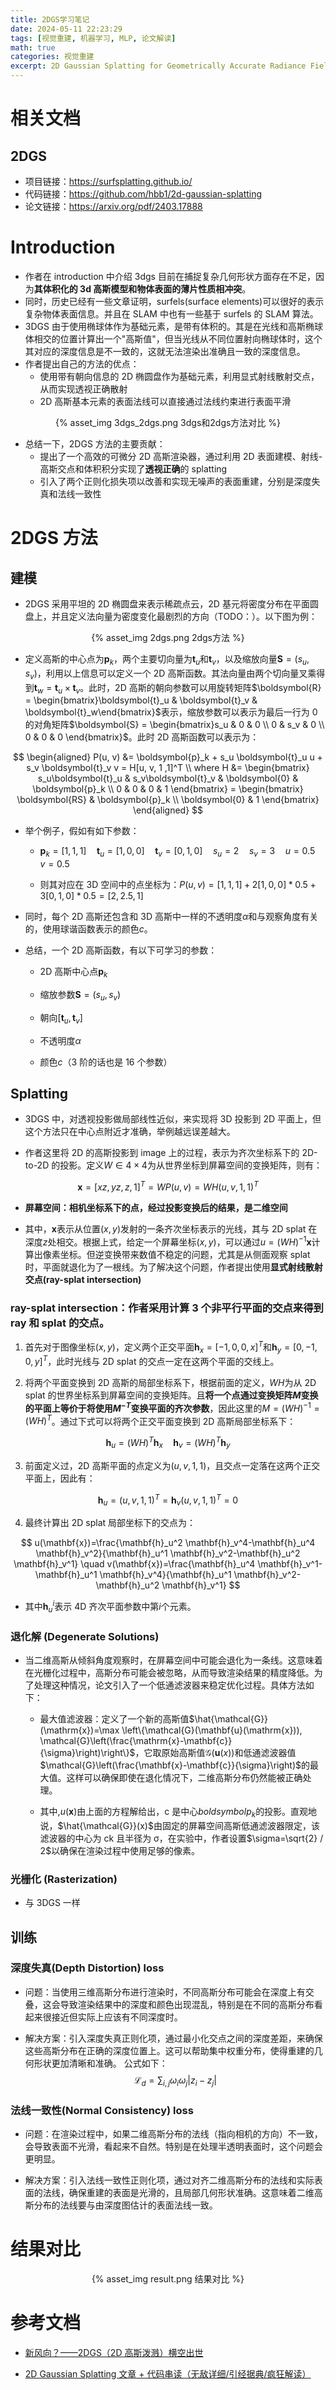 ```yaml
---
title: 2DGS学习笔记
date: 2024-05-11 22:23:29
tags: [视觉重建, 机器学习, MLP, 论文解读]
math: true
categories: 视觉重建
excerpt: 2D Gaussian Splatting for Geometrically Accurate Radiance Fields
---
```


# 相关文档

## 2DGS

- 项目链接：https://surfsplatting.github.io/
- 代码链接：https://github.com/hbb1/2d-gaussian-splatting
- 论文链接：https://arxiv.org/pdf/2403.17888

# Introduction

- 作者在 introduction 中介绍 3dgs 目前在捕捉复杂几何形状方面存在不足，因为**其体积化的 3d 高斯模型和物体表面的薄片性质相冲突**。
- 同时，历史已经有一些文章证明，surfels(surface elements)可以很好的表示复杂物体表面信息。并且在 SLAM 中也有一些基于 surfels 的 SLAM 算法。
- 3DGS 由于使用椭球体作为基础元素，是带有体积的。其是在光线和高斯椭球体相交的位置计算出一个"高斯值"，但当光线从不同位置射向椭球体时，这个其对应的深度信息是不一致的，这就无法渲染出准确且一致的深度信息。
- 作者提出自己的方法的优点：
  - 使用带有朝向信息的 2D 椭圆盘作为基础元素，利用显式射线散射交点，从而实现透视正确散射
  - 2D 高斯基本元素的表面法线可以直接通过法线约束进行表面平滑

<p align="center">{% asset_img 3dgs_2dgs.png 3dgs和2dgs方法对比 %}</p>

- 总结一下，2DGS 方法的主要贡献：
  - 提出了一个高效的可微分 2D 高斯渲染器，通过利用 2D 表面建模、射线-高斯交点和体积积分实现了**透视正确**的 splatting
  - 引入了两个正则化损失项以改善和实现无噪声的表面重建，分别是深度失真和法线一致性

# 2DGS 方法

## 建模

- 2DGS 采用平坦的 2D 椭圆盘来表示稀疏点云，2D 基元将密度分布在平面圆盘上，并且定义法向量为密度变化最剧烈的方向（TODO：）。以下图为例：

<p align="center">{% asset_img 2dgs.png 2dgs方法 %}</p>

- 定义高斯的中心点为$\boldsymbol{p}_k$，两个主要切向量为$\boldsymbol{t}_u$和$\boldsymbol{t}_v$，以及缩放向量$\boldsymbol{S} = (s_u, s_v)$，利用以上信息可以定义一个 2D 高斯函数。其法向量由两个切向量叉乘得到$\boldsymbol{t}_w = \boldsymbol{t}_u \times \boldsymbol{t}_v$。此时，2D 高斯的朝向参数可以用旋转矩阵$\boldsymbol{R} = \begin{bmatrix}\boldsymbol{t}_u & \boldsymbol{t}_v & \boldsymbol{t}_w\end{bmatrix}$表示，缩放参数可以表示为最后一行为 0 的对角矩阵$\boldsymbol{S} = \begin{bmatrix}s_u & 0 & 0 \\ 0 & s_v & 0 \\ 0 & 0 & 0 \end{bmatrix}$。此时 2D 高斯函数可以表示为：

$$
\begin{aligned}
P(u, v) &= \boldsymbol{p}_k + s_u \boldsymbol{t}_u u + s_v \boldsymbol{t}_v v  = H[u, v, 1 ,1]^T \\
where H &= \begin{bmatrix} s_u\boldsymbol{t}_u & s_v\boldsymbol{t}_v & \boldsymbol{0} & \boldsymbol{p}_k \\ 0 & 0 & 0 & 1  \end{bmatrix} = \begin{bmatrix} \boldsymbol{RS} & \boldsymbol{p}_k \\ \boldsymbol{0} & 1 \end{bmatrix}
\end{aligned}
$$

- 举个例子，假如有如下参数：

  - $\boldsymbol{p}_k = [1, 1, 1] \quad  \boldsymbol{t}_u = [1, 0, 0] \quad  \boldsymbol{t}_v = [0, 1, 0] \quad  s_u = 2 \quad  s_v = 3 \quad  u = 0.5 \quad  v = 0.5$

  - 则其对应在 3D 空间中的点坐标为：$P(u, v) = [1,1,1] + 2[1,0,0]*0.5 + 3[0,1,0]*0.5 = [2,2.5,1]$

- 同时，每个 2D 高斯还包含和 3D 高斯中一样的不透明度$\alpha$和与观察角度有关的，使用球谐函数表示的颜色$c$。

- 总结，一个 2D 高斯函数，有以下可学习的参数：

  - 2D 高斯中心点$\boldsymbol{p}_k$

  - 缩放参数$\boldsymbol{S} = (s_u, s_v)$

  - 朝向$[\boldsymbol{t}_u , \boldsymbol{t}_v]$

  - 不透明度$\alpha$

  - 颜色$c$（3 阶的话也是 16 个参数）

## Splatting

- 3DGS 中，对透视投影做局部线性近似，来实现将 3D 投影到 2D 平面上，但这个方法只在中心点附近才准确，举例越远误差越大。

- 作者这里将 2D 的高斯投影到 image 上的过程，表示为齐次坐标系下的 2D-to-2D 的投影。定义$W\in 4 \times 4$为从世界坐标到屏幕空间的变换矩阵，则有：

$$
\boldsymbol{x} = [xz, yz, z, 1]^T = W P(u, v) = WH(u, v, 1, 1)^T
$$

- **屏幕空间：相机坐标系下的点，经过投影变换后的结果，是二维空间**

- 其中，$\boldsymbol{x}$表示从位置$(x,y)$发射的一条齐次坐标表示的光线，其与 2D splat 在深度$z$处相交。根据上式，给定一个屏幕坐标$(x,y)$，可以通过$u = (WH)^{-1}\boldsymbol{x}$计算出像素坐标。但逆变换带来数值不稳定的问题，尤其是从侧面观察 splat 时，平面就退化为了一根线。为了解决这个问题，作者提出使用**显式射线散射交点(ray-splat intersection)**

### ray-splat intersection：作者采用计算 3 个非平行平面的交点来得到 ray 和 splat 的交点。

1.  首先对于图像坐标$(x,y)$，定义两个正交平面$\boldsymbol{h}_x = [-1, 0, 0, x]^T$和$\boldsymbol{h}_y = [0, -1, 0, y]^T$，此时光线与 2D splat 的交点一定在这两个平面的交线上。

2.  将两个平面变换到 2D 高斯的局部坐标系下，根据前面的定义，$WH$为从 2D splat 的世界坐标系到屏幕空间的变换矩阵。且**将一个点通过变换矩阵$M$变换的平面上等价于将使用$M^{-T}$变换平面的齐次参数**，因此这里的$M = (WH)^{-1} = (WH)^T$。通过下式可以将两个正交平面变换到 2D 高斯局部坐标系下：

$$
\boldsymbol{h}_u = (WH)^T \boldsymbol{h}_x \quad \boldsymbol{h}_v = (WH)^T \boldsymbol{h}_y
$$

3. 前面定义过，2D 高斯平面的点定义为$(u, v, 1, 1)$，且交点一定落在这两个正交平面上，因此有：

$$
\boldsymbol{h}_u = (u, v, 1, 1)^T  = \boldsymbol{h}_v (u, v, 1, 1)^T = 0
$$

4. 最终计算出 2D splat 局部坐标下的交点为：

$$
u(\mathbf{x})=\frac{\mathbf{h}_u^2 \mathbf{h}_v^4-\mathbf{h}_u^4 \mathbf{h}_v^2}{\mathbf{h}_u^1 \mathbf{h}_v^2-\mathbf{h}_u^2 \mathbf{h}_v^1} \quad v(\mathbf{x})=\frac{\mathbf{h}_u^4 \mathbf{h}_v^1-\mathbf{h}_u^1 \mathbf{h}_v^4}{\mathbf{h}_u^1 \mathbf{h}_v^2-\mathbf{h}_u^2 \mathbf{h}_v^1}
$$

- 其中$\boldsymbol{h}_u^i$表示 4D 齐次平面参数中第$i$个元素。

### 退化解 (Degenerate Solutions)

- 当二维高斯从倾斜角度观察时，在屏幕空间中可能会退化为一条线。这意味着在光栅化过程中，高斯分布可能会被忽略，从而导致渲染结果的精度降低。为了处理这种情况，论文引入了一个低通滤波器来稳定优化过程。具体方法如下：

  - 最大值滤波器：定义了一个新的高斯值$\hat{\mathcal{G}}(\mathrm{x})=\max \left\{\mathcal{G}(\mathbf{u}(\mathrm{x})), \mathcal{G}\left(\frac{\mathrm{x}-\mathbf{c}}{\sigma}\right)\right\}$，它取原始高斯值$\mathcal{G}(\mathbf{u}(x))$和低通滤波器值$\mathcal{G}\left(\frac{\mathbf{x}-\mathbf{c}}{\sigma}\right)$的最大值。这样可以确保即使在退化情况下，二维高斯分布仍然能被正确处理。

  - 其中,$u(\mathbf{x})$由上面的方程解给出，c 是中心$boldsymbol{p}_k$的投影。直观地说，$\hat{\mathcal{G}}(x)$由固定的屏幕空间高斯低通滤波器限定，该滤波器的中心为 ck 且半径为 σ，在实验中，作者设置$\sigma=\sqrt{2} / 2$以确保在渲染过程中使用足够的像素。

### 光栅化 (Rasterization)

- 与 3DGS 一样

## 训练

### 深度失真(Depth Distortion) loss

- 问题：当使用三维高斯分布进行渲染时，不同高斯分布可能会在深度上有交叠，这会导致渲染结果中的深度和颜色出现混乱，特别是在不同的高斯分布看起来很接近但实际上应该有不同深度时。

- 解决方案：引入深度失真正则化项，通过最小化交点之间的深度差距，来确保这些高斯分布在正确的深度位置上。这可以帮助集中权重分布，使得重建的几何形状更加清晰和准确。
  公式如下：
  $$
  \mathcal{L}_d=\sum_{i, j} \omega_i \omega_j\left|z_i-z_j\right|
  $$

### 法线一致性(Normal Consistency) loss

- 问题：在渲染过程中，如果二维高斯分布的法线（指向相机的方向）不一致，会导致表面不光滑，看起来不自然。特别是在处理半透明表面时，这个问题会更明显。

- 解决方案：引入法线一致性正则化项，通过对齐二维高斯分布的法线和实际表面的法线，确保重建的表面是光滑的，且局部几何形状准确。这意味着二维高斯分布的法线要与由深度图估计的表面法线一致。

# 结果对比

<p align="center">{% asset_img result.png 结果对比 %}</p>

# 参考文档

- [新风向？——2DGS（2D 高斯泼溅）横空出世](https://blog.csdn.net/weixin_72914660/article/details/139219438)

- [2D Gaussian Splatting 文章 + 代码串读（无敌详细/引经据典/疯狂解读）](https://zhuanlan.zhihu.com/p/708372232)
